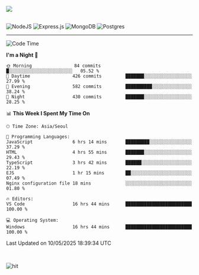 ![](https://github-readme-stats.vercel.app/api?username=hqnseung&theme=dark&show_icons=true&hide_border=false&include_all_commits=false&count_private=true) <br/><br/>

![NodeJS](https://img.shields.io/badge/node.js-6DA55F?style=for-the-badge&logo=node.js&logoColor=white) 
![Express.js](https://img.shields.io/badge/express.js-%23404d59.svg?style=for-the-badge&logo=express&logoColor=%2361DAFB) ![MongoDB](https://img.shields.io/badge/MongoDB-%234ea94b.svg?style=for-the-badge&logo=mongodb&logoColor=white) ![Postgres](https://img.shields.io/badge/postgres-%23316192.svg?style=for-the-badge&logo=postgresql&logoColor=white)

---


<!--START_SECTION:waka-->
![Code Time](http://img.shields.io/badge/Code%20Time-353%20hrs%2050%20mins-blue)

**I'm a Night 🦉** 

```text
🌞 Morning                84 commits          █░░░░░░░░░░░░░░░░░░░░░░░░   05.52 % 
🌆 Daytime                426 commits         ███████░░░░░░░░░░░░░░░░░░   27.99 % 
🌃 Evening                582 commits         ██████████░░░░░░░░░░░░░░░   38.24 % 
🌙 Night                  430 commits         ███████░░░░░░░░░░░░░░░░░░   28.25 % 
```


📊 **This Week I Spent My Time On** 

```text
🕑︎ Time Zone: Asia/Seoul

💬 Programming Languages: 
JavaScript               6 hrs 14 mins       █████████░░░░░░░░░░░░░░░░   37.29 % 
HTML                     4 hrs 55 mins       ███████░░░░░░░░░░░░░░░░░░   29.43 % 
TypeScript               3 hrs 42 mins       ██████░░░░░░░░░░░░░░░░░░░   22.19 % 
EJS                      1 hr 15 mins        ██░░░░░░░░░░░░░░░░░░░░░░░   07.49 % 
Nginx configuration file 18 mins             ░░░░░░░░░░░░░░░░░░░░░░░░░   01.80 % 

🔥 Editors: 
VS Code                  16 hrs 44 mins      █████████████████████████   100.00 % 

💻 Operating System: 
Windows                  16 hrs 44 mins      █████████████████████████   100.00 % 
```


 Last Updated on 10/05/2025 18:39:34 UTC
<!--END_SECTION:waka-->

<br>

![hit](https://myhits.vercel.app/api/hit/https%3A%2F%2Fgithub.com%2Fhqnseung?color=green&label=hit&size=small)
